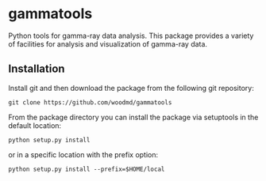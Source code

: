 gammatools
==========

Python tools for gamma-ray data analysis.  This package provides a
variety of facilities for analysis and visualization of gamma-ray data.

Installation
------------

Install git and then download the package from the following git repository:

    git clone https://github.com/woodmd/gammatools

From the package directory you can install the package via setuptools
in the default location:

    python setup.py install

or in a specific location with the prefix option:

    python setup.py install --prefix=$HOME/local
